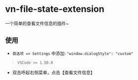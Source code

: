 
# vn-file-state-extension

一个简单的查看文件信息的插件~


## 使用

- `首选项 => Settings` 中添加: `"window.dialogStyle": "custom"` 
> `VSCode >= 1.50.0`

- 双击呼起右侧菜单，点击【查看文件信息】

